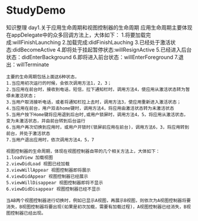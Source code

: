 # StudyDemo
知识整理
day1.关于应用生命周期和视图控制器的生命周期
    应用生命周期主要体现在appDelegate中的众多回调方法上，大体如下：
    1.将要加载完成:willFinishLaunching
    2.加载完成:didFinishLauching
    3.已经处于激活状态:didBecomeActive
    4.即将处于挂起暂停状态:willResignActive
    5.已经进入后台状态：didEnterBackground
    6.即将进入前台状态：willEnterForeground
    7.退出：willTerminate
  
    主要的生命周期包括上面这6种状态，
    1.当应用初次运行的时候，会依次调用方法1，2，3；
    2.当应用在前台时，接收到电话，短信，拉下通知栏时，调用方法4，使应用从激活状态转为暂停未激活状态；
    3.当用户取消接听电话，或者将通知栏拉上去时，调用方法3，使应用重新进入激活状态；
    4.当应用在前台，用户双击home键时，调用方法4，将应用由激活状态转为未激活状态
    5.当用户按下Home键将应用退到后台时,或用户锁屏时，调用方法4，5，将应用从激活状态，变为未激活状态，并由前台转到后台运行
    6.当用户再次切换到应用时，或用户开锁时(锁屏前应用在前台)，调用方法6，3，将应用转到前台，并处于激活状态
    7.当用户退出应用时，依次调用方法4，5，7

    视图控制器的生命周期，体现在视图控制器自带的几个相关方法上，大体如下：
    1.loadView 加载视图
    2.viewDidLoad 视图已经加载
    3.viewWillAppear 视图控制器即将展示
    4.viewDidAppear 视图控制器已经展示
    5.viewWillDisappear 视图控制器即将不显示
    6.viewDidDisappear 视图控制器已经不显示
  
    当AB两个视图控制器进行切换时，例如已显示A视图，再展示B视图，则依次为A视图控制器将要消失，B视图控制器将要出现(如果是初次加载，需要有加载过程)，A视图控制器已经消失，B视图控制器已经出现。
